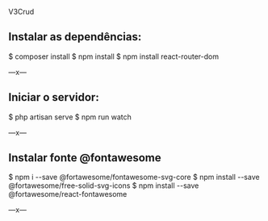 V3Crud

## Instalar as dependências:

$ composer install
$ npm install 
$ npm install react-router-dom


—x—
## Iniciar o servidor:

$ php artisan serve
$ npm run watch

—x—
## Instalar fonte @fontawesome

$  npm i --save @fortawesome/fontawesome-svg-core
$  npm install --save @fortawesome/free-solid-svg-icons
$  npm install --save @fortawesome/react-fontawesome

—x—